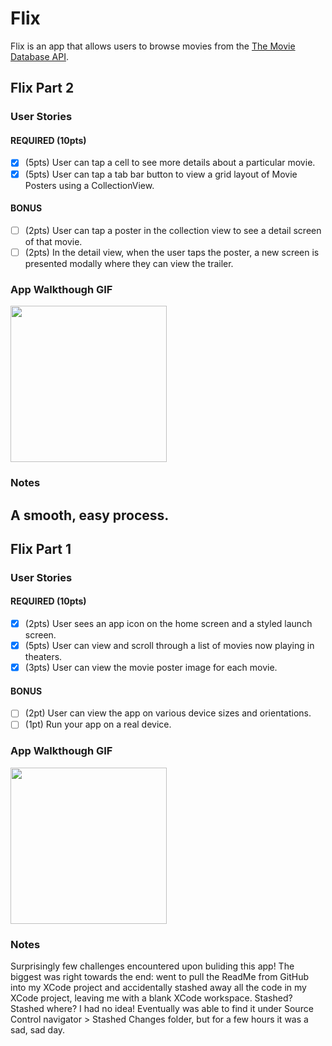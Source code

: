 # Flix

Flix is an app that allows users to browse movies from the [The Movie Database API](http://docs.themoviedb.apiary.io/#).

## Flix Part 2

### User Stories

#### REQUIRED (10pts)
- [x] (5pts) User can tap a cell to see more details about a particular movie.
- [x] (5pts) User can tap a tab bar button to view a grid layout of Movie Posters using a CollectionView.

#### BONUS
- [ ] (2pts) User can tap a poster in the collection view to see a detail screen of that movie.
- [ ] (2pts) In the detail view, when the user taps the poster, a new screen is presented modally where they can view the trailer.

### App Walkthough GIF
<img src="https://imgflip.com/gif/3ee9zz" width=250><br>

### Notes
A smooth, easy process.
---

## Flix Part 1

### User Stories
#### REQUIRED (10pts)
- [x] (2pts) User sees an app icon on the home screen and a styled launch screen.
- [x] (5pts) User can view and scroll through a list of movies now playing in theaters.
- [x] (3pts) User can view the movie poster image for each movie.

#### BONUS
- [ ] (2pt) User can view the app on various device sizes and orientations.
- [ ] (1pt) Run your app on a real device.

### App Walkthough GIF
<img src="https://media.giphy.com/media/JoV6olbNhUKO0DGcox/giphy.gif" width=250><br>

### Notes
Surprisingly few challenges encountered upon buliding this app! The biggest was right towards the end: went to pull the ReadMe from GitHub into my XCode project and accidentally stashed away all the code in my XCode project, leaving me with a blank XCode workspace. Stashed? Stashed where? I had no idea! Eventually was able to find it under Source Control navigator > Stashed Changes folder, but for a few hours it was a sad, sad day.
